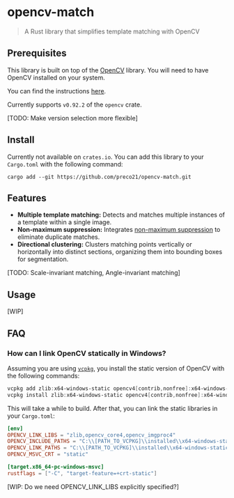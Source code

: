 # opencv-match

> A Rust library that simplifies template matching with OpenCV

## Prerequisites

This library is built on top of the [OpenCV](https://opencv.org/) library. You will need to have OpenCV installed on your system.

You can find the instructions [here](https://github.com/twistedfall/opencv-rust/blob/master/INSTALL.md).

Currently supports `v0.92.2` of the `opencv` crate.

[TODO: Make version selection more flexible]

## Install

Currently not available on `crates.io`. You can add this library to your `Cargo.toml` with the following command:

```shell
cargo add --git https://github.com/preco21/opencv-match.git
```

## Features

- **Multiple template matching:** Detects and matches multiple instances of a template within a single image.
- **Non-maximum suppression:** Integrates [non-maximum suppression](https://builtin.com/machine-learning/non-maximum-suppression) to eliminate duplicate matches.
- **Directional clustering:** Clusters matching points vertically or horizontally into distinct sections, organizing them into bounding boxes for segmentation.

[TODO: Scale-invariant matching, Angle-invariant matching]

## Usage

[WIP]

## FAQ

### How can I link OpenCV statically in Windows?

Assuming you are using [`vcpkg`](https://vcpkg.io/), you install the static version of OpenCV with the following commands:

```powershell
vcpkg add zlib:x64-windows-static opencv4[contrib,nonfree]:x64-windows-static
vcpkg install zlib:x64-windows-static opencv4[contrib,nonfree]:x64-windows-static
```

This will take a while to build. After that, you can link the static libraries in your `Cargo.toml`:

```toml
[env]
OPENCV_LINK_LIBS = "zlib,opencv_core4,opencv_imgproc4"
OPENCV_INCLUDE_PATHS = "C:\\[PATH_TO_VCPKG]\\installed\\x64-windows-static\\include"
OPENCV_LINK_PATHS = "C:\\[PATH_TO_VCPKG]\\installed\\x64-windows-static\\lib"
OPENCV_MSVC_CRT = "static"

[target.x86_64-pc-windows-msvc]
rustflags = ["-C", "target-feature=+crt-static"]
```

[WIP: Do we need OPENCV_LINK_LIBS explicitly specified?]
